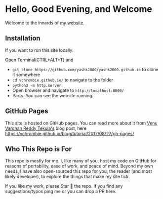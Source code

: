 # Hello, Good Evening, and Welcome
Welcome to the innards of [my website](https://yashk2000.github.io/).

## Installation
If you want to run this site locally:

Open Terminal(CTRL+ALT+T) and
- `git clone https://github.com/yashk2000/yashk2000.github.io` to clone it somewhere
- `cd vchrombie.github.io/` to navigate to the folder
- `python3 -m http.server`
- Open browser and navigate to `http://localhost:8000/`
- Party. You can see the website running.

## GitHub Pages
This site is hosted on GitHub pages. You can read more about it from [Venu Vardhan Reddy Tekula's](https://www.facebook.com/vchrombie) blog post, here  https://vchrombie.github.io/blog/tutorial/2017/08/27/gh-pages/

## Who This Repo is For
This repo is mostly for me. I, like many of you, host my code on GitHub for reasons of portability, ease of work, and peace of mind. Beyond my own needs, I have also open-sourced this repo for you, the reader (and most likely developer), to explore the things that make my site tick.

If you like my work, please Star 🌟 the repo. If you find any suggestions/typos ping me or you can drop a PR here.

